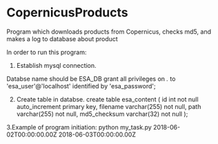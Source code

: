 # CopernicusProducts
Program which downloads products from Copernicus, checks md5, and makes a log to database about product

In order to run this program:
1. Establish mysql connection.

  Databse name should be ESA_DB
  grant all privileges on *.* to 'esa_user'@'localhost' identified by 'esa_password';
  
2. Create table in databse.
    create table esa_content
  (
    id int not null auto_increment primary key,
    filename varchar(255) not null,
    path varchar(255) not null,
    md5_checksum varchar(32) not null
);

3.Example of program initiation: python my_task.py 2018-06-02T00:00:00.00Z 2018-06-03T00:00:00.00Z 
